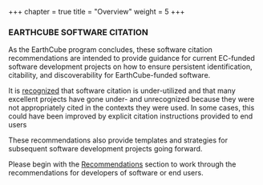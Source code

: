 +++
chapter = true
title = "Overview"
weight = 5
+++

### EARTHCUBE SOFTWARE CITATION

As the EarthCube program concludes, these software citation recommendations are intended to provide guidance for current EC-funded software development projects on how to ensure persistent identification, citability, and discoverability for EarthCube-funded software.

It is [recognized](../resources) that software citation is under-utilized and that many excellent projects have gone under- and unrecognized because they were not appropriately cited in the contexts they were used.  In some cases, this could have been improved by explicit citation instructions provided to end users 

These recommendations also provide templates and strategies for subsequent software development projects going forward.


Please begin with the [Recommendations](../recommendations/) section to work through the recommendations for developers of software or end users.